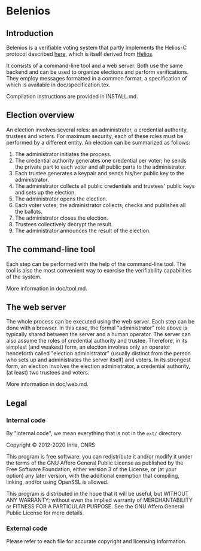 Belenios
========


Introduction
------------

Belenios is a verifiable voting system that partly implements the
Helios-C protocol described [here](http://eprint.iacr.org/2013/177),
which is itself derived from [Helios](http://vote.heliosvoting.org).

It consists of a command-line tool and a web server. Both use the same
backend and can be used to organize elections and perform
verifications. They employ messages formatted in a common format, a
specification of which is available in doc/specification.tex.

Compilation instructions are provided in INSTALL.md.


Election overview
-----------------

An election involves several roles: an administrator, a credential
authority, trustees and voters. For maximum security, each of these
roles must be performed by a different entity. An election can be
summarized as follows:

 1. The administrator initiates the process.
 2. The credential authority generates one credential per voter; he
    sends the private part to each voter and all public parts to
    the administrator.
 3. Each trustee generates a keypair and sends his/her public key to
    the administrator.
 4. The administrator collects all public credentials and trustees'
    public keys and sets up the election.
 5. The administrator opens the election.
 6. Each voter votes; the administrator collects, checks and publishes
    all the ballots.
 7. The administrator closes the election.
 8. Trustees collectively decrypt the result.
 9. The administrator announces the result of the election.


The command-line tool
---------------------

Each step can be performed with the help of the command-line tool. The
tool is also the most convenient way to exercise the verifiability
capabilities of the system.

More information in doc/tool.md.


The web server
--------------

The whole process can be executed using the web server. Each step can
be done with a browser. In this case, the formal "administrator" role
above is typically shared between the server and a human operator. The
server can also assume the roles of credential authority and
trustee. Therefore, in its simplest (and weakest) form, an election
involves only an operator henceforth called "election administrator"
(usually distinct from the person who sets up and administrates the
server itself) and voters. In its strongest form, an election involves
the election administrator, a credential authority, (at least) two
trustees and voters.

More information in doc/web.md.


Legal
-----

### Internal code

By "internal code", we mean everything that is not in the `ext/`
directory.

Copyright © 2012-2020 Inria, CNRS

This program is free software: you can redistribute it and/or modify
it under the terms of the GNU Affero General Public License as
published by the Free Software Foundation, either version 3 of the
License, or (at your option) any later version, with the additional
exemption that compiling, linking, and/or using OpenSSL is allowed.

This program is distributed in the hope that it will be useful, but
WITHOUT ANY WARRANTY; without even the implied warranty of
MERCHANTABILITY or FITNESS FOR A PARTICULAR PURPOSE.  See the GNU
Affero General Public License for more details.

### External code

Please refer to each file for accurate copyright and licensing
information.
